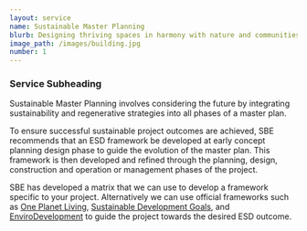 ```yaml
---
layout: service
name: Sustainable Master Planning
blurb: Designing thriving spaces in harmony with nature and communities
image_path: /images/building.jpg
number: 1
---
```



### Service Subheading

Sustainable Master Planning involves considering the future by integrating sustainability and regenerative strategies into all phases of a master plan.

To ensure successful sustainable project outcomes are achieved, SBE recommends that an ESD framework be developed at early concept planning design phase to guide the evolution of the master plan. This framework is then developed and refined through the planning, design, construction and operation or management phases of the project.

SBE has developed a matrix that we can use to develop a framework specific to your project. Alternatively we can use official frameworks such as [One Planet Living](http://www.bioregional.com/oneplanetliving/), [Sustainable Development Goals](http://www.un.org/sustainabledevelopment/sustainable-development-goals/), and [EnviroDevelopment](http://www.envirodevelopment.com.au/default.asp) to guide the project towards the desired ESD outcome.